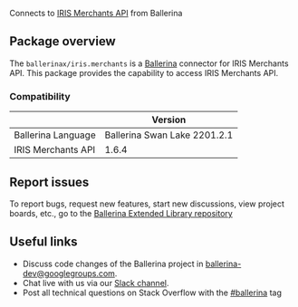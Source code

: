 Connects to [IRIS Merchants API](https://www.iriscrm.com/api) from Ballerina

## Package overview
The `ballerinax/iris.merchants` is a [Ballerina](https://ballerina.io/) connector for IRIS Merchants API.
This package provides the capability to access IRIS Merchants API.

### Compatibility
|                               | Version                         |
|-------------------------------|---------------------------------|
| Ballerina Language            | Ballerina Swan Lake 2201.2.1      | 
| IRIS Merchants API            | 1.6.4                           |

## Report issues
To report bugs, request new features, start new discussions, view project boards, etc., go to the [Ballerina Extended Library repository](https://github.com/ballerina-platform/ballerina-extended-library)

## Useful links
- Discuss code changes of the Ballerina project in [ballerina-dev@googlegroups.com](mailto:ballerina-dev@googlegroups.com).
- Chat live with us via our [Slack channel](https://ballerina.io/community/slack/).
- Post all technical questions on Stack Overflow with the [#ballerina](https://stackoverflow.com/questions/tagged/ballerina) tag
